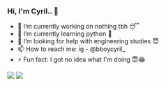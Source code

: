 ### Hi, I'm Cyril.. 👋


- 🔭 I’m currently working on nothing tbh 😴
- 🌱 I’m currently learning python 🐍
- 🤔 I’m looking for help with engineering studies 😇
- 📫 How to reach me: ig - @bboycyril_
- ⚡ Fun fact: I got no idea what I'm doing 😇😂
<img src="https://github-readme-stats.vercel.app/api?username=cyril1010">

<img src="https://github-readme-stats.vercel.app/api/top-langs/?username=cyril1010&amp;">


